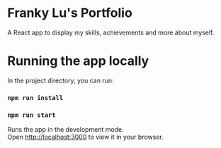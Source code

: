 # Franky Lu's Portfolio

A React app to display my skills, achievements and more about myself.

# Running the app locally

In the project directory, you can run:

### `npm run install`

### `npm run start`

Runs the app in the development mode.\
Open [http://localhost:3000](http://localhost:3000) to view it in your browser.
